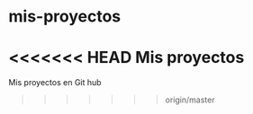 mis-proyectos
=============

<<<<<<< HEAD
Mis proyectos
=======
Mis proyectos en Git hub
>>>>>>> origin/master
